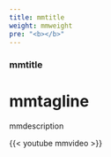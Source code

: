 ```yaml
---
title: mmtitle
weight: mmweight
pre: "<b></b>"
---
```


### mmtitle

# mmtagline
mmdescription

{{< youtube mmvideo >}}
